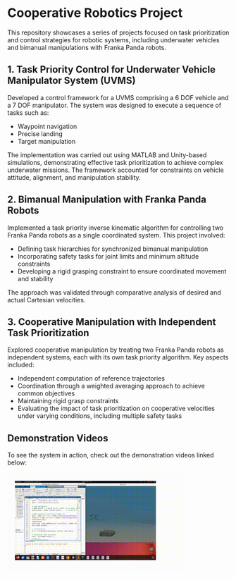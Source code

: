 # Cooperative Robotics Project

This repository showcases a series of projects focused on task prioritization and control strategies for robotic systems, including underwater vehicles and bimanual manipulations with Franka Panda robots.

## 1. Task Priority Control for Underwater Vehicle Manipulator System (UVMS)

Developed a control framework for a UVMS comprising a 6 DOF vehicle and a 7 DOF manipulator. The system was designed to execute a sequence of tasks such as:

- Waypoint navigation
- Precise landing
- Target manipulation

The implementation was carried out using MATLAB and Unity-based simulations, demonstrating effective task prioritization to achieve complex underwater missions. The framework accounted for constraints on vehicle attitude, alignment, and manipulation stability.

## 2. Bimanual Manipulation with Franka Panda Robots

Implemented a task priority inverse kinematic algorithm for controlling two Franka Panda robots as a single coordinated system. This project involved:

- Defining task hierarchies for synchronized bimanual manipulation
- Incorporating safety tasks for joint limits and minimum altitude constraints
- Developing a rigid grasping constraint to ensure coordinated movement and stability

The approach was validated through comparative analysis of desired and actual Cartesian velocities.

## 3. Cooperative Manipulation with Independent Task Prioritization

Explored cooperative manipulation by treating two Franka Panda robots as independent systems, each with its own task priority algorithm. Key aspects included:

- Independent computation of reference trajectories
- Coordination through a weighted averaging approach to achieve common objectives
- Maintaining rigid grasp constraints
- Evaluating the impact of task prioritization on cooperative velocities under varying conditions, including multiple safety tasks


## Demonstration Videos

To see the system in action, check out the demonstration videos linked below:

![Watch the simulation video](overall_simulation.gif)
